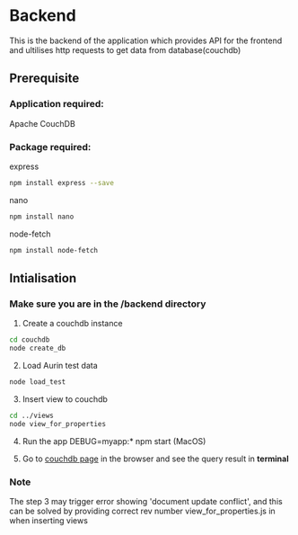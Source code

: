 # Backend

This is the backend of the application which provides API for the frontend and ultilises http requests to get data from database(couchdb)

## Prerequisite

### Application required: 
Apache CouchDB

### Package required:

express
```bash
npm install express --save
```

nano
```bash
npm install nano
```

node-fetch
```bash
npm install node-fetch
```

## Intialisation

### Make sure you are in the /backend directory

1. Create a couchdb instance 

```bash
cd couchdb
node create_db
```

2. Load Aurin test data 

```bash
node load_test
```

3. Insert view to couchdb

```bash
cd ../views
node view_for_properties
```

4. Run the app 
DEBUG=myapp:* npm start (MacOS)

5. Go to [couchdb page](localhost:3000/couchdb) in the browser and see the query result in **terminal**

### Note
The step 3 may trigger error showing 'document update conflict', and this can be solved by providing 
correct rev number view_for_properties.js in when inserting views
